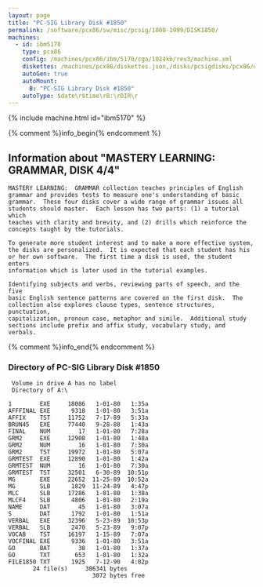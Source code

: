 ```yaml
---
layout: page
title: "PC-SIG Library Disk #1850"
permalink: /software/pcx86/sw/misc/pcsig/1000-1999/DISK1850/
machines:
  - id: ibm5170
    type: pcx86
    config: /machines/pcx86/ibm/5170/cga/1024kb/rev3/machine.xml
    diskettes: /machines/pcx86/diskettes.json,/disks/pcsigdisks/pcx86/diskettes.json
    autoGen: true
    autoMount:
      B: "PC-SIG Library Disk #1850"
    autoType: $date\r$time\rB:\rDIR\r
---
```


{% include machine.html id="ibm5170" %}

{% comment %}info_begin{% endcomment %}

## Information about "MASTERY LEARNING: GRAMMAR, DISK 4/4"

    MASTERY LEARNING:  GRAMMAR collection teaches principles of English
    grammar and provides tests to measure one's understanding of basic
    grammar.  These four disks cover a wide range of grammar issues all
    students should master.  Each lesson has two parts: (1) a tutorial which
    teaches with clarity and brevity, and (2) drills which reinforce the
    concepts taught by the tutorials.
    
    To generate more student interest and to make a more effective system,
    the disks are personalized.  It is expected that each student has his
    or her own software.  The first time a disk is used, the student enters
    information which is later used in the tutorial examples.
    
    Identifying subjects and verbs, reviewing parts of speech, and the five
    basic English sentence patterns are covered on the first disk.  The
    collection also explores clause types, sentence structures, punctuation,
    capitalization, pronoun case, metaphor and simile.  Additional study
    sections include prefix and affix study, vocabulary study, and verbals.
{% comment %}info_end{% endcomment %}


### Directory of PC-SIG Library Disk #1850

     Volume in drive A has no label
     Directory of A:\

    1        EXE     18086   1-01-80   1:35a
    AFFFINAL EXE      9318   1-01-80   3:51a
    AFFIX    TST     11752   7-17-89   5:33a
    BRUN45   EXE     77440   9-28-88   1:43a
    FINAL    NUM        17   1-01-80   7:28a
    GRM2     EXE     12908   1-01-80   1:48a
    GRM2     NUM        16   1-01-80   7:30a
    GRM2     TST     19972   1-01-80   5:07a
    GRMTEST  EXE     12890   1-01-80   1:42a
    GRMTEST  NUM        16   1-01-80   7:30a
    GRMTEST  TST     32501   6-30-89  10:51p
    MG       EXE     22652  11-25-89  10:52a
    MG       SLB      1829  11-24-89   4:47p
    MLC      SLB     17286   1-01-80   1:38a
    MLCF4    SLB      4806   1-01-80   2:19a
    NAME     DAT        45   1-01-80   3:07a
    S        DAT      1792   1-01-80   1:51a
    VERBAL   EXE     32396   5-23-89  10:53p
    VERBAL   SLB      2470   5-23-89   9:07p
    VOCAB    TST     16197   1-15-89   7:07a
    VOCFINAL EXE      9336   1-01-80   3:51a
    GO       BAT        38   1-01-80   1:37a
    GO       TXT       653   1-01-80   1:32a
    FILE1850 TXT      1925   7-12-90   4:02p
           24 file(s)     306341 bytes
                            3072 bytes free
